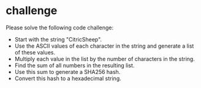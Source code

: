 # challenge
Please solve the following code challenge:
 - Start with the string "CitricSheep".
- Use the ASCII values of each character in the string and generate a list of these values.
- Multiply each value in the list by the number of characters in the string.
- Find the sum of all numbers in the resulting list.
- Use this sum to generate a SHA256 hash.
- Convert this hash to a hexadecimal string.
